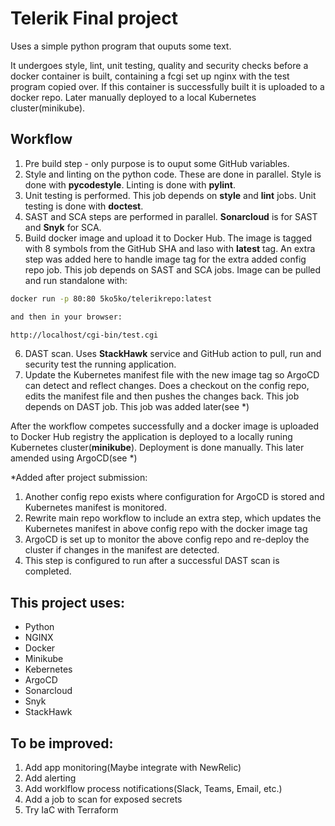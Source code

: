 # Telerik Final project
Uses a simple python program that ouputs some text.

It undergoes style, lint, unit testing, quality and security checks before a docker container is built,
containing a fcgi set up nginx with the test program copied over.
If this container is successfully built it is uploaded to a docker repo.
Later manually deployed to a local Kubernetes cluster(minikube).

## Workflow

1. Pre build step - only purpose is to ouput some GitHub variables.
2. Style and linting on the python code. These are done in parallel. Style is done with **pycodestyle**. Linting is done with **pylint**.
3. Unit testing is performed. This job depends on **style** and **lint** jobs. Unit testing is done with **doctest**.
4. SAST and SCA steps are performed in parallel. **Sonarcloud** is for SAST and **Snyk** for SCA.
5. Build docker image and upload it to Docker Hub. The image is tagged with 8 symbols from the GitHub SHA and laso with **latest** tag. An extra step was added here to handle image tag for the extra added config repo job. This job depends on SAST and SCA jobs. Image can be pulled and run standalone with:
```bash
docker run -p 80:80 5ko5ko/telerikrepo:latest

and then in your browser:

http://localhost/cgi-bin/test.cgi
```
6. DAST scan. Uses **StackHawk** service and GitHub action to pull, run and security test the running application.
7. Update the Kubernetes manifest file with the new image tag so ArgoCD can detect and reflect changes. Does a checkout on the config repo, edits the manifest file and then pushes the changes back. This job depends on DAST job. This job was added later(see *)

After the workflow competes successfully and a docker image is uploaded to Docker Hub registry the application is deployed to a locally runing Kubernetes cluster(**minikube**). Deployment is done manually. This later amended using ArgoCD(see *)


*Added after project submission:
 1. Another config repo exists where configuration for ArgoCD is stored and Kubernetes manifest is monitored.
 2. Rewrite main repo workflow to include an extra step, which updates the Kubernetes manifest in above config repo with the docker image tag
 3. ArgoCD is set up to monitor the above config repo and re-deploy the cluster if changes in the manifest are detected.
 4. This step is configured to run after a successful DAST scan is completed.

## This project uses:
- Python
- NGINX
- Docker
- Minikube
- Kebernetes
- ArgoCD
- Sonarcloud
- Snyk
- StackHawk


## To be improved:
 1. Add app monitoring(Maybe integrate with NewRelic)
 2. Add alerting
 3. Add worklflow process notifications(Slack, Teams, Email, etc.)
 4. Add a job to scan for exposed secrets
 5. Try IaC with Terraform